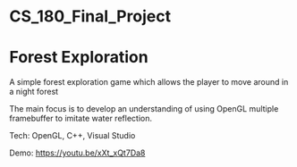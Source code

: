 # CS_180_Final_Project
# Forest Exploration

A simple forest exploration game which allows the player to move around in a night forest

The main focus is to develop an understanding of using OpenGL multiple framebuffer to imitate water reflection.

Tech: OpenGL, C++, Visual Studio

Demo: https://youtu.be/xXt_xQt7Da8
